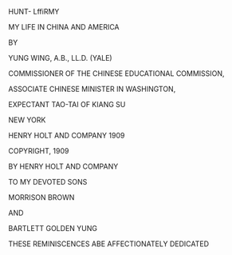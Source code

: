 HUNT- 
LffiRMY 




MY LIFE IN CHINA 
AND AMERICA 



BY 

YUNG WING, A.B., LL.D. (YALE) 

COMMISSIONER OF THE CHINESE EDUCATIONAL COMMISSION, 

ASSOCIATE CHINESE MINISTER IN WASHINGTON, 

EXPECTANT TAO-TAI OF KIANG SU 




NEW YORK 

HENRY HOLT AND COMPANY 
1909 



COPYRIGHT, 1909 

BY 
HENRY HOLT AND COMPANY 



TO 
MY DEVOTED SONS 

MORRISON BROWN 

AND 

BARTLETT GOLDEN YUNG 

THESE REMINISCENCES 
ABE AFFECTIONATELY DEDICATED 
